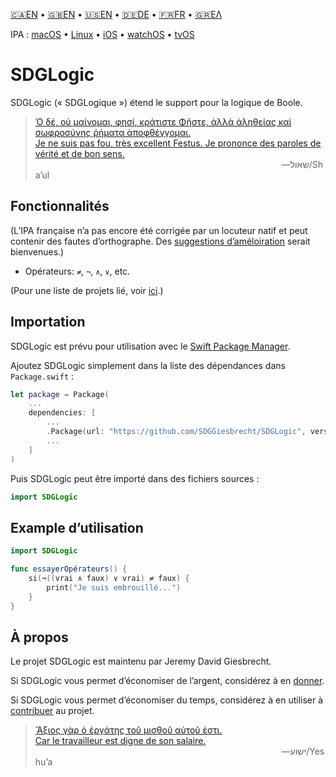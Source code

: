 <!--
 🇫🇷FR Lisez moi.md

 This source file is part of the SDGLogic open source project.
 https://sdggiesbrecht.github.io/SDGLogic/macOS

 Copyright ©2017 Jeremy David Giesbrecht and the SDGLogic project contributors.

 Soli Deo gloria.

 Licensed under the Apache Licence, Version 2.0.
 See http://www.apache.org/licenses/LICENSE-2.0 for licence information.
 -->

<!--
 !!!!!!! !!!!!!! !!!!!!! !!!!!!! !!!!!!! !!!!!!! !!!!!!!
 This file is managed by Workspace.
 Manual changes will not persist.
 For more information, see:
 https://github.com/SDGGiesbrecht/Workspace/blob/master/Documentation/Read‐Me.md
 !!!!!!! !!!!!!! !!!!!!! !!!!!!! !!!!!!! !!!!!!! !!!!!!!
 -->

[🇨🇦EN](🇨🇦EN%20Read%20Me.md) • [🇬🇧EN](🇬🇧EN%20Read%20Me.md) • [🇺🇸EN](🇺🇸EN%20Read%20Me.md) • [🇩🇪DE](🇩🇪DE%20Lies%20mich.md) • [🇫🇷FR](🇫🇷FR%20Lisez%20moi.md) • [🇬🇷ΕΛ](🇬🇷ΕΛ%20Με%20διαβάστε.md) <!--Skip in Jazzy-->

IPA : [macOS](https://sdggiesbrecht.github.io/SDGLogic/macOS) • [Linux](https://sdggiesbrecht.github.io/SDGLogic/Linux) • [iOS](https://sdggiesbrecht.github.io/SDGLogic/iOS) • [watchOS](https://sdggiesbrecht.github.io/SDGLogic/watchOS) • [tvOS](https://sdggiesbrecht.github.io/SDGLogic/tvOS)

# SDGLogic

SDGLogic (« SDGLogique ») étend le support pour la logique de Boole.

> [Ὁ δέ, οὐ μαίνομαι, φησί, κράτιστε Φῆστε, ἀλλὰ ἀληθείας καὶ σωφροσύνης ῥήματα ἀποφθέγγομαι.<br>Je ne suis pas fou, très excellent Festus. Je prononce des paroles de vérité et de bon sens.](https://www.biblegateway.com/passage/?search=Acts+26&version=SBLGNT;SG21)<br>&nbsp;&nbsp;&nbsp;&nbsp;&nbsp;&nbsp;&nbsp;&nbsp;&nbsp;&nbsp;&nbsp;&nbsp;&nbsp;&nbsp;&nbsp;&nbsp;&nbsp;&nbsp;&nbsp;&nbsp;&nbsp;&nbsp;&nbsp;&nbsp;&nbsp;&nbsp;&nbsp;&nbsp;&nbsp;&nbsp;&nbsp;&nbsp;&nbsp;&nbsp;&nbsp;&nbsp;&nbsp;&nbsp;&nbsp;&nbsp;&nbsp;&nbsp;&nbsp;&nbsp;&nbsp;&nbsp;&nbsp;&nbsp;&nbsp;&nbsp;&nbsp;&nbsp;&nbsp;&nbsp;&nbsp;&nbsp;&nbsp;&nbsp;&nbsp;&nbsp;&nbsp;&nbsp;&nbsp;&nbsp;&nbsp;&nbsp;&nbsp;&nbsp;&nbsp;&nbsp;&nbsp;&nbsp;&nbsp;&nbsp;&nbsp;&nbsp;&nbsp;&nbsp;&nbsp;&nbsp;&nbsp;&nbsp;&nbsp;&nbsp;&nbsp;&nbsp;&nbsp;&nbsp;&nbsp;&nbsp;&nbsp;&nbsp;&nbsp;&nbsp;&nbsp;&nbsp;&nbsp;&nbsp;&nbsp;&nbsp;―‎שאול/Shaʼul

## Fonctionnalités

(L’IPA française n’a pas encore été corrigée par un locuteur natif et peut contenir des fautes d’orthographe. Des [suggestions d’améloiration](https://github.com/SDGGiesbrecht/SDGLogic/issues) serait bienvenues.)

- Opérateurs: `≠`, `¬`, `∧`, `∨`, etc.

(Pour une liste de projets lié, voir [ici](🇫🇷FR%20Projets%20liés.md).) <!--Skip in Jazzy-->

## Importation

SDGLogic est prévu pour utilisation avec le [Swift Package Manager](https://swift.org/package-manager/).

Ajoutez SDGLogic simplement dans la liste des dépendances dans `Package.swift` :

```swift
let package = Package(
    ...
    dependencies: [
        ...
        .Package(url: "https://github.com/SDGGiesbrecht/SDGLogic", versions: "1.2.0" ..< "2.0.0"),
        ...
    ]
)
```

Puis SDGLogic peut être importé dans des fichiers sources :

```swift
import SDGLogic
```

## Example d’utilisation

```swift
import SDGLogic

func essayerOpérateurs() {
    si(¬((vrai ∧ faux) ∨ vrai) ≠ faux) {
        print("Je suis embrouillé...")
    }
}
```

## À propos

Le projet SDGLogic est maintenu par Jeremy David Giesbrecht.

Si SDGLogic vous permet d’économiser de l’argent, considérez à en [donner](https://paypal.me/JeremyGiesbrecht).

Si SDGLogic vous permet d’économiser du temps, considérez à en utiliser à [contribuer](https://github.com/SDGGiesbrecht/SDGLogic) au projet.

> [Ἄξιος γὰρ ὁ ἐργάτης τοῦ μισθοῦ αὐτοῦ ἐστι.<br>Car le travailleur est digne de son salaire.](https://www.biblegateway.com/passage/?search=Luke+10&version=SBLGNT;SG21)<br>&nbsp;&nbsp;&nbsp;&nbsp;&nbsp;&nbsp;&nbsp;&nbsp;&nbsp;&nbsp;&nbsp;&nbsp;&nbsp;&nbsp;&nbsp;&nbsp;&nbsp;&nbsp;&nbsp;&nbsp;&nbsp;&nbsp;&nbsp;&nbsp;&nbsp;&nbsp;&nbsp;&nbsp;&nbsp;&nbsp;&nbsp;&nbsp;&nbsp;&nbsp;&nbsp;&nbsp;&nbsp;&nbsp;&nbsp;&nbsp;&nbsp;&nbsp;&nbsp;&nbsp;&nbsp;&nbsp;&nbsp;&nbsp;&nbsp;&nbsp;&nbsp;&nbsp;&nbsp;&nbsp;&nbsp;&nbsp;&nbsp;&nbsp;&nbsp;&nbsp;&nbsp;&nbsp;&nbsp;&nbsp;&nbsp;&nbsp;&nbsp;&nbsp;&nbsp;&nbsp;&nbsp;&nbsp;&nbsp;&nbsp;&nbsp;&nbsp;&nbsp;&nbsp;&nbsp;&nbsp;&nbsp;&nbsp;&nbsp;&nbsp;&nbsp;&nbsp;&nbsp;&nbsp;&nbsp;&nbsp;&nbsp;&nbsp;&nbsp;&nbsp;&nbsp;&nbsp;&nbsp;&nbsp;&nbsp;&nbsp;―‎ישוע/Yeshuʼa
